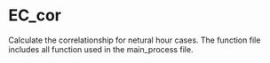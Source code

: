 # EC_cor
Calculate the correlationship for netural hour cases.
The function file includes all function used in the main_process file.
